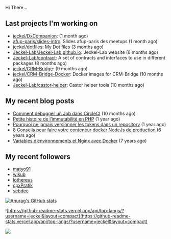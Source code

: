 Hi There...

## Last projects I'm working on

 - [jeckel/DxCompanion](https://github.com/jeckel/DxCompanion):  (1 month ago)
 - [afup-paris/slides-intro](https://github.com/afup-paris/slides-intro): Slides afup-paris des meetups (1 month ago)
 - [jeckel/dotfiles](https://github.com/jeckel/dotfiles): My Dot files (3 months ago)
 - [Jeckel-Lab/Jeckel-Lab.github.io](https://github.com/Jeckel-Lab/Jeckel-Lab.github.io): Jeckel-Lab website (6 months ago)
 - [Jeckel-Lab/contract](https://github.com/Jeckel-Lab/contract): A set of contracts and interfaces to use in different packages (8 months ago)
 - [jeckel/CRM-Bridge](https://github.com/jeckel/CRM-Bridge):  (9 months ago)
 - [jeckel/CRM-Bridge-Docker](https://github.com/jeckel/CRM-Bridge-Docker): Docker images for CRM-Bridge (10 months ago)
 - [Jeckel-Lab/castor-helper](https://github.com/Jeckel-Lab/castor-helper): Castor helper tools (10 months ago)

## My recent blog posts

- [Comment debugger un Job dans CircleCI](https://jeckel-lab.fr/ci-cd/2024/02/15/debugger-un-job-circleci.html) (10 months ago)
- [Petite histoire de l’immutabilité en PHP](https://jeckel-lab.fr/php/2023/10/02/histoire-immutabilite-en-php.html) (1 year ago)
- [Pourquoi ne jamais versionner les tokens dans un repository](https://jeckel-lab.fr/devops/2023/09/21/ne-pas-versionner-les-tokens-dans-git.html) (1 year ago)
- [8 Conseils pour faire votre conteneur docker NodeJs de production](https://jeckel-lab.fr/devops/2018/02/08/conteneur-nodejs-en-production.html) (6 years ago)
- [Variables d’environnements et Nginx avec Docker](https://jeckel-lab.fr/devops/2018/01/22/env-variables-nginx-docker.html) (7 years ago)

## My recent followers

- [matyo91](https://github.com/matyo91)
- [wikub](https://github.com/wikub)
- [lothereus](https://github.com/lothereus)
- [cpxPratik](https://github.com/cpxPratik)
- [sebdec](https://github.com/sebdec)


[![Anurag's GitHub stats](https://github-readme-stats.vercel.app/api?username=jeckel)](https://github.com/anuraghazra/github-readme-stats)

![https://github-readme-stats.vercel.app/api/top-langs/?username=jeckel&layout=compact](https://github-readme-stats.vercel.app/api/top-langs/?username=jeckel&layout=compact)

![](https://komarev.com/ghpvc/?username=jeckel&color=blue)
